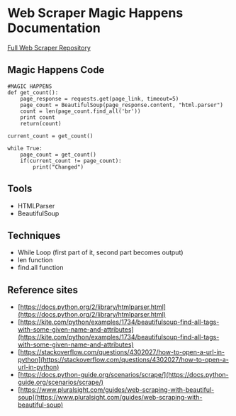 # Web Scraper Magic Happens Documentation
[Full Web Scraper Repository](https://github.com/wulfshadow/2020-Group-Web-Scraper)
## Magic Happens Code
```
#MAGIC HAPPENS
def get_count():
    page_response = requests.get(page_link, timeout=5)
    page_count = BeautifulSoup(page_response.content, "html.parser")
    count = len(page_count.find_all('br'))
    print count
    return(count)

current_count = get_count()

while True:
    page_count = get_count()
    if(current_count != page_count):
        print("Changed")
```        
## Tools 
- HTMLParser
- BeautifulSoup

## Techniques
- While Loop (first part of it, second part becomes output)
- len function
- find.all function

## Reference sites
- [https://docs.python.org/2/library/htmlparser.html](https://docs.python.org/2/library/htmlparser.html)
- [https://kite.com/python/examples/1734/beautifulsoup-find-all-tags-with-some-given-name-and-attributes](https://kite.com/python/examples/1734/beautifulsoup-find-all-tags-with-some-given-name-and-attributes)
- [https://stackoverflow.com/questions/4302027/how-to-open-a-url-in-python](https://stackoverflow.com/questions/4302027/how-to-open-a-url-in-python)
- [https://docs.python-guide.org/scenarios/scrape/](https://docs.python-guide.org/scenarios/scrape/)
- [https://www.pluralsight.com/guides/web-scraping-with-beautiful-soup](https://www.pluralsight.com/guides/web-scraping-with-beautiful-soup)
